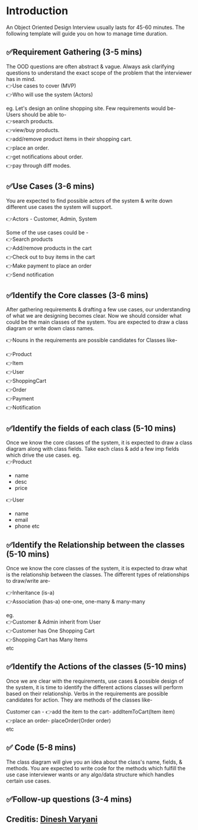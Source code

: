 # Introduction
An Object Oriented Design Interview usually lasts for 45-60 minutes. The following template will guide you on how to manage time duration.

## ✅Requirement Gathering (3-5 mins)

The OOD questions are often abstract & vague. Always ask clarifying questions to understand the exact scope of the problem that the interviewer has in mind.<br>
👉Use cases to cover (MVP)<br>
👉Who will use the system (Actors)<br>

eg. Let's design an online shopping site. Few requirements would be-<br>
Users should be able to-<br>
👉search products.<br>
👉view/buy products.<br>
👉add/remove product items in their shopping cart.<br>
👉place an order.<br>
👉get notifications about order.<br>
👉pay through diff modes.<br>
  
## ✅Use Cases (3-6 mins)

You are expected to find possible actors of the system & write down different use cases the system will support.

👉Actors - Customer, Admin, System

Some of the use cases could be -<br>
👉Search products<br>
👉Add/remove products in the cart<br>
👉Check out to buy items in the cart<br>
👉Make payment to place an order<br>
👉Send notification<br>

## ✅Identify the Core classes (3-6 mins)

After gathering requirements & drafting a few use cases, our understanding of what we are designing becomes clear. Now we should consider what could be the main classes of the system. You are expected to draw a class diagram or write down class names.

👉Nouns in the requirements are possible candidates for Classes like-

👉Product<br>
👉Item<br>
👉User<br>
👉ShoppingCart<br>
👉Order<br>
👉Payment<br>
👉Notification<br>

## ✅Identify the fields of each class (5-10 mins)

Once we know the core classes of the system, it is expected to draw a class diagram along with class fields. Take each class & add a few imp fields which drive the use cases.
eg.<br>
👉Product
  - name
  - desc
  - price

👉User<br>
  - name
  - email
  - phone
etc

## ✅Identify the Relationship between the classes (5-10 mins)

Once we know the core classes of the system, it is expected to draw what is the relationship between the classes. The different types of relationships to draw/write are-

👉Inheritance (is-a)<br>
👉Association (has-a) one-one, one-many & many-many<br>

eg.<br>
👉Customer & Admin inherit from User<br>
👉Customer has One Shopping Cart<br>
👉Shopping Cart has Many Items<br>
etc

## ✅Identify the Actions of the classes (5-10 mins)

Once we are clear with the requirements, use cases & possible design of the system, it is time to identify the different actions classes will perform based on their relationship. Verbs in the requirements are possible candidates for action. They are methods of the classes like-

Customer can -
👉add the item to the cart- addItemToCart(Item item)<br>
👉place an order- placeOrder(Order order)<br>
etc

## ✅ Code (5-8 mins)

The class diagram will give you an idea about the class's name, fields, & methods. You are expected to write code for the methods which fulfill the use case interviewer wants or any algo/data structure which handles certain use cases. 

## ✅Follow-up questions (3-4 mins)

## Creditis: [Dinesh Varyani](https://www.linkedin.com/in/dinesh-varyani/)
